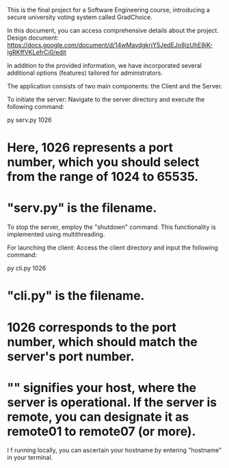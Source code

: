 This is the final project for a Software Engineering course, introducing a secure university voting system called GradChoice.

In this document, you can access comprehensive details about the project.
Design document: https://docs.google.com/document/d/14wMavdgkrjY5JedEJo8jzUhE8jK-lgRKffVKLefrCi0/edit

In addition to the provided information, we have incorporated several additional options (features) tailored for administrators.

The application consists of two main components: the Client and the Server.

To initiate the server:
Navigate to the server directory and execute the following command:

py serv.py 1026

# Here, 1026 represents a port number, which you should select from the range of 1024 to 65535.
# "serv.py" is the filename.

To stop the server, employ the "shutdown" command. This functionality is implemented using multithreading.

For launching the client:
Access the client directory and input the following command:

py cli.py <hostname> 1026

# "cli.py" is the filename.
# 1026 corresponds to the port number, which should match the server's port number.
# "<hostname>" signifies your host, where the server is operational. If the server is remote, you can designate it as remote01 to remote07 (or more).
I
f running locally, you can ascertain your hostname by entering "hostname" in your terminal.

